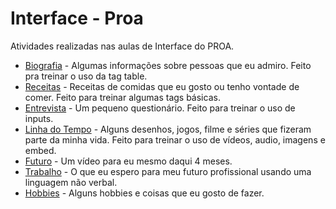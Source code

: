 # Interface - Proa
Atividades realizadas nas aulas de Interface do PROA.

- [Biografia](./sobre-mim/biografia) - Algumas informações sobre pessoas que eu admiro. Feito pra treinar o uso da tag table.
- [Receitas](./sobre-mim/receitas) - Receitas de comidas que eu gosto ou tenho vontade de comer. Feito para treinar algumas tags básicas.
- [Entrevista](./sobre-mim/entrevista) - Um pequeno questionário. Feito para treinar o uso de inputs.
- [Linha do Tempo](./sobre-mim/linhadotempo) - Alguns desenhos, jogos, filme e séries que fizeram parte da minha vida. Feito para treinar o uso de vídeos, audio, imagens e embed.
- [Futuro](./sobre-mim/futuro) - Um vídeo para eu mesmo daqui 4 meses.
- [Trabalho](./sobre-mim/trabalho) - O que eu espero para meu futuro profissional usando uma linguagem não verbal.
- [Hobbies](./sobre-mim/hobbies) - Alguns hobbies e coisas que eu gosto de fazer.
